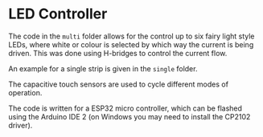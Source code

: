 # LED Controller

The code in the `multi` folder allows for the control up to six fairy light style LEDs, where white or colour is selected by which way the current is being driven. This was done using H-bridges to control the current flow.

An example for a single strip is given in the `single` folder.

The capacitive touch sensors are used to cycle different modes of operation.

The code is written for a ESP32 micro controller, which can be flashed using the Arduino IDE 2 (on Windows you may need to install the CP2102 driver).

